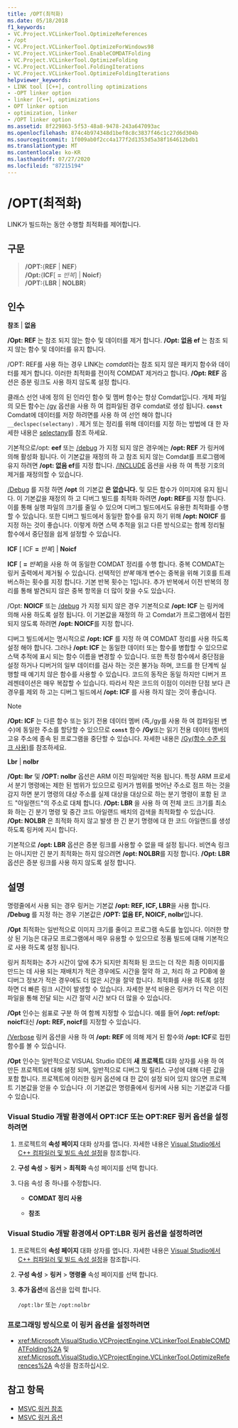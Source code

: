 ```yaml
---
title: /OPT(최적화)
ms.date: 05/18/2018
f1_keywords:
- VC.Project.VCLinkerTool.OptimizeReferences
- /opt
- VC.Project.VCLinkerTool.OptimizeForWindows98
- VC.Project.VCLinkerTool.EnableCOMDATFolding
- VC.Project.VCLinkerTool.OptimizeFolding
- VC.Project.VCLinkerTool.FoldingIterations
- VC.Project.VCLinkerTool.OptimizeFoldingIterations
helpviewer_keywords:
- LINK tool [C++], controlling optimizations
- -OPT linker option
- linker [C++], optimizations
- OPT linker option
- optimization, linker
- /OPT linker option
ms.assetid: 8f229863-5f53-48a8-9478-243a647093ac
ms.openlocfilehash: 874c4b974348d1bef8c8c3837f46c1c27d6d304b
ms.sourcegitcommit: 1f009ab0f2cc4a177f2d1353d5a38f164612bdb1
ms.translationtype: MT
ms.contentlocale: ko-KR
ms.lasthandoff: 07/27/2020
ms.locfileid: "87215194"
---
```

# <a name="opt-optimizations"></a>/OPT(최적화)

LINK가 빌드하는 동안 수행할 최적화를 제어합니다.

## <a name="syntax"></a>구문

> **/OPT:**{**REF**  |  **NEF**} \
> **/Opt:**{**ICF**[ **=** _반복_] | **Noicf**} \
> **/OPT:**{**LBR**  |  **NOLBR**}

## <a name="arguments"></a>인수

**참조** &#124; **없음**

**/Opt: REF** 는 참조 되지 않는 함수 및 데이터를 제거 합니다. **/Opt: 없음 ef** 는 참조 되지 않는 함수 및 데이터를 유지 합니다.

/OPT: REF를 사용 하는 경우 LINK는 *comdat*라는 참조 되지 않은 패키지 함수와 데이터를 제거 합니다. 이러한 최적화를 전이적 COMDAT 제거라고 합니다. **/Opt: REF** 옵션은 증분 링크도 사용 하지 않도록 설정 합니다.

클래스 선언 내에 정의 된 인라인 함수 및 멤버 함수는 항상 Comdat입니다. 개체 파일의 모든 함수는 [/gy](gy-enable-function-level-linking.md) 옵션을 사용 하 여 컴파일된 경우 comdat로 생성 됩니다. **`const`** Comdat에 데이터를 저장 하려면를 사용 하 여 선언 해야 합니다 `__declspec(selectany)` . 제거 또는 정리를 위해 데이터를 지정 하는 방법에 대 한 자세한 내용은 [selectany](../../cpp/selectany.md)를 참조 하세요.

기본적으로/opt: **eef** 또는 [/debug](debug-generate-debug-info.md) 가 지정 되지 않은 경우에는 **/opt: REF** 가 링커에 의해 활성화 됩니다. 이 기본값을 재정의 하 고 참조 되지 않는 Comdat를 프로그램에 유지 하려면 **/opt: 없음 ef**를 지정 합니다. [/INCLUDE](include-force-symbol-references.md) 옵션을 사용 하 여 특정 기호의 제거를 재정의할 수 있습니다.

[/Debug](debug-generate-debug-info.md) 를 지정 하면 **/opt** 의 기본값 **은 없습니다.** 및 모든 함수가 이미지에 유지 됩니다. 이 기본값을 재정의 하 고 디버그 빌드를 최적화 하려면 **/opt: REF**를 지정 합니다. 이를 통해 실행 파일의 크기를 줄일 수 있으며 디버그 빌드에서도 유용한 최적화를 수행할 수 있습니다. 또한 디버그 빌드에서 동일한 함수를 유지 하기 위해 **/opt: NOICF** 를 지정 하는 것이 좋습니다. 이렇게 하면 스택 추적을 읽고 다른 방식으로는 함께 정리될 함수에서 중단점을 쉽게 설정할 수 있습니다.

**ICF** \[ ICF **=** _반복_] &#124; **Noicf**

**ICF** \[ **=** _반복_]을 사용 하 여 동일한 COMDAT 정리를 수행 합니다. 중복 COMDAT는 링커 출력에서 제거될 수 있습니다. 선택적인 *반복* 매개 변수는 중복을 위해 기호를 트래버스하는 횟수를 지정 합니다. 기본 반복 횟수는 1입니다. 추가 반복에서 이전 반복의 정리를 통해 발견되지 않은 중복 항목을 더 많이 찾을 수도 있습니다.

/Opt: **NOICF** 또는 [/debug](debug-generate-debug-info.md) 가 지정 되지 않은 경우 기본적으로 **/opt: ICF** 는 링커에 의해 사용 하도록 설정 됩니다. 이 기본값을 재정의 하 고 Comdat가 프로그램에서 접힌 되지 않도록 하려면 **/opt: NOICF**를 지정 합니다.

디버그 빌드에서는 명시적으로 **/opt: ICF** 를 지정 하 여 COMDAT 정리를 사용 하도록 설정 해야 합니다. 그러나 **/opt: ICF** 는 동일한 데이터 또는 함수를 병합할 수 있으므로 스택 추적에 표시 되는 함수 이름을 변경할 수 있습니다. 또한 특정 함수에서 중단점을 설정 하거나 디버거의 일부 데이터를 검사 하는 것은 불가능 하며, 코드를 한 단계씩 실행할 때 예기치 않은 함수를 사용할 수 있습니다. 코드의 동작은 동일 하지만 디버거 프레젠테이션은 매우 복잡할 수 있습니다. 따라서 작은 코드의 이점이 이러한 단점 보다 큰 경우를 제외 하 고는 디버그 빌드에서 **/opt: ICF** 를 사용 하지 않는 것이 좋습니다.

> [!NOTE]
> **/Opt: ICF** 는 다른 함수 또는 읽기 전용 데이터 멤버 (즉,/gy를 사용 하 여 컴파일된 변수)에 동일한 주소를 할당할 수 있으므로 **`const`** 함수 **/Gy**또는 읽기 전용 데이터 멤버의 고유 주소에 종속 된 프로그램을 중단할 수 있습니다. 자세한 내용은 [/Gy(함수 수준 링크 사용)](gy-enable-function-level-linking.md)를 참조하세요.

**Lbr** &#124; **nolbr**

**/Opt: lbr** 및 **/OPT: nolbr** 옵션은 ARM 이진 파일에만 적용 됩니다. 특정 ARM 프로세서 분기 명령에는 제한 된 범위가 있으므로 링커가 범위를 벗어난 주소로 점프 하는 것을 감지 하면 분기 명령의 대상 주소를 실제 대상을 대상으로 하는 분기 명령이 포함 된 코드 "아일랜드"의 주소로 대체 합니다. **/Opt: LBR** 을 사용 하 여 전체 코드 크기를 최소화 하는 긴 분기 명령 및 중간 코드 아일랜드 배치의 검색을 최적화할 수 있습니다. **/Opt: NOLBR** 은 최적화 하지 않고 발생 한 긴 분기 명령에 대 한 코드 아일랜드를 생성 하도록 링커에 지시 합니다.

기본적으로 **/opt: LBR** 옵션은 증분 링크를 사용할 수 없을 때 설정 됩니다. 비연속 링크는 아니지만 긴 분기 최적화는 하지 않으려면 **/opt: NOLBR**를 지정 합니다. **/Opt: LBR** 옵션은 증분 링크를 사용 하지 않도록 설정 합니다.

## <a name="remarks"></a>설명

명령줄에서 사용 되는 경우 링커는 기본값 **/opt: REF, ICF, LBR**을 사용 합니다. **/Debug** 를 지정 하는 경우 기본값은 **/OPT: 없음 EF, NOICF, nolbr**입니다.

**/Opt** 최적화는 일반적으로 이미지 크기를 줄이고 프로그램 속도를 높입니다. 이러한 향상 된 기능은 대규모 프로그램에서 매우 유용할 수 있으므로 정품 빌드에 대해 기본적으로 사용 하도록 설정 됩니다.

링커 최적화는 추가 시간이 앞에 추가 되지만 최적화 된 코드는 더 작은 최종 이미지를 만드는 데 사용 되는 재배치가 적은 경우에도 시간을 절약 하 고, 처리 하 고 PDB에 쓸 디버그 정보가 적은 경우에도 더 많은 시간을 절약 합니다. 최적화를 사용 하도록 설정 하면 더 빠른 링크 시간이 발생할 수 있습니다. 자세한 분석 비용은 링커가 더 작은 이진 파일을 통해 전달 되는 시간 절약 시간 보다 더 많을 수 있습니다.

**/Opt** 인수는 쉼표로 구분 하 여 함께 지정할 수 있습니다. 예를 들어 **/opt: ref/opt: noicf**대신 **/opt: REF, noicf**를 지정할 수 있습니다.

[/Verbose](verbose-print-progress-messages.md) 링커 옵션을 사용 하 여 **/opt: REF** 에 의해 제거 된 함수와 **/opt: ICF**로 접힌 함수를 볼 수 있습니다.

**/Opt** 인수는 일반적으로 VISUAL Studio IDE의 **새 프로젝트** 대화 상자를 사용 하 여 만든 프로젝트에 대해 설정 되며, 일반적으로 디버그 및 릴리스 구성에 대해 다른 값을 포함 합니다. 프로젝트에 이러한 링커 옵션에 대 한 값이 설정 되어 있지 않으면 프로젝트 기본값을 얻을 수 있습니다 .이 기본값은 명령줄에서 링커에 사용 되는 기본값과 다를 수 있습니다.

### <a name="to-set-the-opticf-or-optref-linker-option-in-the-visual-studio-development-environment"></a>Visual Studio 개발 환경에서 OPT:ICF 또는 OPT:REF 링커 옵션을 설정하려면

1. 프로젝트의 **속성 페이지** 대화 상자를 엽니다. 자세한 내용은 [Visual Studio에서 C++ 컴파일러 및 빌드 속성 설정](../working-with-project-properties.md)을 참조합니다.

1. **구성 속성**  >  **링커**  >  **최적화** 속성 페이지를 선택 합니다.

1. 다음 속성 중 하나를 수정합니다.

   - **COMDAT 정리 사용**

   - **참조**

### <a name="to-set-the-optlbr-linker-option-in-the-visual-studio-development-environment"></a>Visual Studio 개발 환경에서 OPT:LBR 링커 옵션을 설정하려면

1. 프로젝트의 **속성 페이지** 대화 상자를 엽니다. 자세한 내용은 [Visual Studio에서 C++ 컴파일러 및 빌드 속성 설정](../working-with-project-properties.md)을 참조합니다.

1. **구성 속성**  >  **링커**  >  **명령줄** 속성 페이지를 선택 합니다.

1. **추가 옵션**에 옵션을 입력 합니다.

   `/opt:lbr` 또는 `/opt:nolbr`

### <a name="to-set-this-linker-option-programmatically"></a>프로그래밍 방식으로 이 링커 옵션을 설정하려면

- <xref:Microsoft.VisualStudio.VCProjectEngine.VCLinkerTool.EnableCOMDATFolding%2A> 및 <xref:Microsoft.VisualStudio.VCProjectEngine.VCLinkerTool.OptimizeReferences%2A> 속성을 참조하십시오.

## <a name="see-also"></a>참고 항목

- [MSVC 링커 참조](linking.md)
- [MSVC 링커 옵션](linker-options.md)
